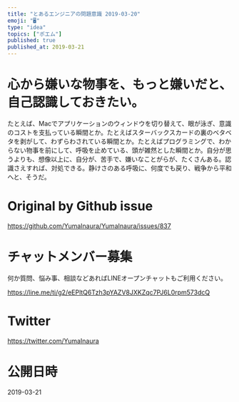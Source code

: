 ```yaml
---
title: "とあるエンジニアの問題意識 2019-03-20"
emoji: "🖥"
type: "idea"
topics: ["ポエム"]
published: true
published_at: 2019-03-21
---
```




# 心から嫌いな物事を、もっと嫌いだと、自己認識しておきたい。

たとえば、Macでアプリケーションのウィンドウを切り替えて、眼が泳ぎ、意識のコストを支払っている瞬間とか。たとえばスターバックスカードの裏のベタベタを剥がして、わずらわされている瞬間とか。たとえばプログラミングで、わからない物事を前にして、呼吸を止めている、頭が雑然とした瞬間とか。自分が思うよりも、想像以上に、自分が、苦手で、嫌いなことがらが、たくさんある。認識さえすれば、対処できる。静けさのある呼吸に、何度でも戻り、戦争から平和へと、そうだ。

# Original by Github issue

https://github.com/YumaInaura/YumaInaura/issues/837








<!-- Update From Qiita API -->

# チャットメンバー募集


何か質問、悩み事、相談などあればLINEオープンチャットもご利用ください。

https://line.me/ti/g2/eEPltQ6Tzh3pYAZV8JXKZqc7PJ6L0rpm573dcQ





# Twitter


https://twitter.com/YumaInaura


<!-- Update From Qiita API -->



# 公開日時

2019-03-21
